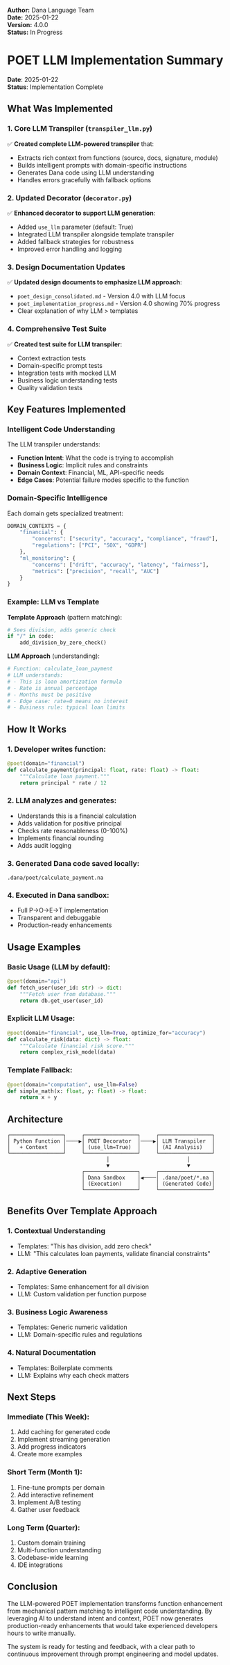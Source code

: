 **Author:** Dana Language Team  
**Date:** 2025-01-22  
**Version:** 4.0.0  
**Status:** In Progress

# POET LLM Implementation Summary

**Date**: 2025-01-22  
**Status**: Implementation Complete  

## What Was Implemented

### 1. Core LLM Transpiler (`transpiler_llm.py`)
✅ **Created complete LLM-powered transpiler** that:
- Extracts rich context from functions (source, docs, signature, module)
- Builds intelligent prompts with domain-specific instructions
- Generates Dana code using LLM understanding
- Handles errors gracefully with fallback options

### 2. Updated Decorator (`decorator.py`)
✅ **Enhanced decorator to support LLM generation**:
- Added `use_llm` parameter (default: True)
- Integrated LLM transpiler alongside template transpiler
- Added fallback strategies for robustness
- Improved error handling and logging

### 3. Design Documentation Updates
✅ **Updated design documents to emphasize LLM approach**:
- `poet_design_consolidated.md` - Version 4.0 with LLM focus
- `poet_implementation_progress.md` - Version 4.0 showing 70% progress
- Clear explanation of why LLM > templates

### 4. Comprehensive Test Suite
✅ **Created test suite for LLM transpiler**:
- Context extraction tests
- Domain-specific prompt tests
- Integration tests with mocked LLM
- Business logic understanding tests
- Quality validation tests

## Key Features Implemented

### Intelligent Code Understanding
The LLM transpiler understands:
- **Function Intent**: What the code is trying to accomplish
- **Business Logic**: Implicit rules and constraints
- **Domain Context**: Financial, ML, API-specific needs
- **Edge Cases**: Potential failure modes specific to the function

### Domain-Specific Intelligence
Each domain gets specialized treatment:
```python
DOMAIN_CONTEXTS = {
    "financial": {
        "concerns": ["security", "accuracy", "compliance", "fraud"],
        "regulations": ["PCI", "SOX", "GDPR"]
    },
    "ml_monitoring": {
        "concerns": ["drift", "accuracy", "latency", "fairness"],
        "metrics": ["precision", "recall", "AUC"]
    }
}
```

### Example: LLM vs Template

**Template Approach** (pattern matching):
```python
# Sees division, adds generic check
if "/" in code:
    add_division_by_zero_check()
```

**LLM Approach** (understanding):
```python
# Function: calculate_loan_payment
# LLM understands:
# - This is loan amortization formula
# - Rate is annual percentage
# - Months must be positive
# - Edge case: rate=0 means no interest
# - Business rule: typical loan limits
```

## How It Works

### 1. Developer writes function:
```python
@poet(domain="financial")
def calculate_payment(principal: float, rate: float) -> float:
    """Calculate loan payment."""
    return principal * rate / 12
```

### 2. LLM analyzes and generates:
- Understands this is a financial calculation
- Adds validation for positive principal
- Checks rate reasonableness (0-100%)
- Implements financial rounding
- Adds audit logging

### 3. Generated Dana code saved locally:
```
.dana/poet/calculate_payment.na
```

### 4. Executed in Dana sandbox:
- Full P→O→E→T implementation
- Transparent and debuggable
- Production-ready enhancements

## Usage Examples

### Basic Usage (LLM by default):
```python
@poet(domain="api")
def fetch_user(user_id: str) -> dict:
    """Fetch user from database."""
    return db.get_user(user_id)
```

### Explicit LLM Usage:
```python
@poet(domain="financial", use_llm=True, optimize_for="accuracy")
def calculate_risk(data: dict) -> float:
    """Calculate financial risk score."""
    return complex_risk_model(data)
```

### Template Fallback:
```python
@poet(domain="computation", use_llm=False)
def simple_math(x: float, y: float) -> float:
    return x + y
```

## Architecture

```
┌─────────────────┐     ┌─────────────────┐     ┌─────────────────┐
│ Python Function │────▶│ POET Decorator  │────▶│ LLM Transpiler  │
│   + Context     │     │ (use_llm=True)  │     │ (AI Analysis)   │
└─────────────────┘     └─────────────────┘     └─────────────────┘
                                │                         │
                                ▼                         ▼
                        ┌─────────────────┐     ┌─────────────────┐
                        │ Dana Sandbox    │◀────│ .dana/poet/*.na │
                        │ (Execution)     │     │ (Generated Code)│
                        └─────────────────┘     └─────────────────┘
```

## Benefits Over Template Approach

### 1. **Contextual Understanding**
- Templates: "This has division, add zero check"
- LLM: "This calculates loan payments, validate financial constraints"

### 2. **Adaptive Generation**
- Templates: Same enhancement for all division
- LLM: Custom validation per function purpose

### 3. **Business Logic Awareness**
- Templates: Generic numeric validation
- LLM: Domain-specific rules and regulations

### 4. **Natural Documentation**
- Templates: Boilerplate comments
- LLM: Explains why each check matters

## Next Steps

### Immediate (This Week):
1. Add caching for generated code
2. Implement streaming generation
3. Add progress indicators
4. Create more examples

### Short Term (Month 1):
1. Fine-tune prompts per domain
2. Add interactive refinement
3. Implement A/B testing
4. Gather user feedback

### Long Term (Quarter):
1. Custom domain training
2. Multi-function understanding
3. Codebase-wide learning
4. IDE integrations

## Conclusion

The LLM-powered POET implementation transforms function enhancement from mechanical pattern matching to intelligent code understanding. By leveraging AI to understand intent and context, POET now generates production-ready enhancements that would take experienced developers hours to write manually.

The system is ready for testing and feedback, with a clear path to continuous improvement through prompt engineering and model updates.